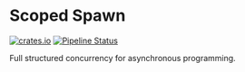 # Scoped Spawn

[![crates.io](https://img.shields.io/crates/v/scoped_spawn)](https://crates.io/crates/scoped_spawn)
[![Pipeline Status](https://gitlab.com/upsp/scoped_spawn/badges/master/pipeline.svg)](https://gitlab.com/upsp/scoped_spawn/-/commits/master)

Full structured concurrency for asynchronous programming.
